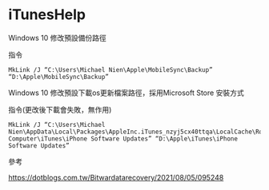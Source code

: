 # iTunesHelp

Windows 10 修改預設備份路徑

指令

```
MkLink /J “C:\Users\Michael Nien\Apple\MobileSync\Backup” “D:\Apple\MobileSync\Backup”
```



Windows 10 修改預設下載os更新檔案路徑，採用Microsoft Store 安裝方式

指令(更改後下載會失敗，無作用)

```
MkLink /J “C:\Users\Michael Nien\AppData\Local\Packages\AppleInc.iTunes_nzyj5cx40ttqa\LocalCache\Roaming\Apple Computer\iTunes\iPhone Software Updates” “D:\Apple\iTunes\iPhone Software Updates”
```

參考

https://dotblogs.com.tw/Bitwardatarecovery/2021/08/05/095248